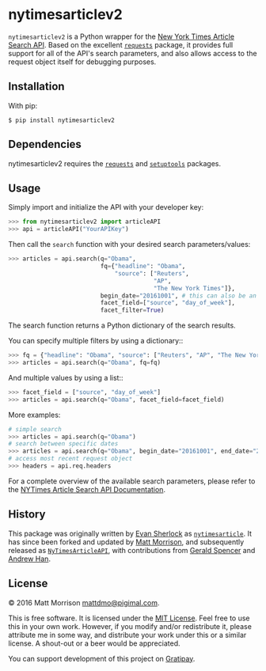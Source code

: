 # nytimesarticlev2

`nytimesarticlev2` is a Python wrapper for the [New York Times Article Search API][1]. Based on the excellent [`requests`][13] package, it provides full support for all of the API's search parameters, and also allows access to the request object itself for debugging purposes.
  

## Installation

With pip:

    $ pip install nytimesarticlev2


## Dependencies

nytimesarticlev2 requires the [`requests`][2] and [`setuptools`][3] packages.


## Usage

Simply import and initialize the API with your developer key:

```python
>>> from nytimesarticlev2 import articleAPI
>>> api = articleAPI("YourAPIKey")
```

Then call the `search` function with your desired search parameters/values:

```python
>>> articles = api.search(q="Obama", 
                          fq={"headline": "Obama", 
                              "source": ["Reuters", 
                                         "AP", 
                                         "The New York Times"]}, 
                          begin_date="20161001", # this can also be an int
                          facet_field=["source", "day_of_week"], 
                          facet_filter=True)
```

The search function returns a Python dictionary of the search results.

You can specify multiple filters by using a dictionary::

```python
>>> fq = {"headline": "Obama", "source": ["Reuters", "AP", "The New York Times"]}
>>> articles = api.search(q="Obama", fq=fq)
```

And multiple values by using a list::

```python
>>> facet_field = ["source", "day_of_week"]
>>> articles = api.search(q="Obama", facet_field=facet_field)
```

More examples:

```python
# simple search
>>> articles = api.search(q="Obama")
# search between specific dates
>>> articles = api.search(q="Obama", begin_date="20161001", end_date="20161020", page=2)
# access most recent request object
>>> headers = api.req.headers
```

For a complete overview of the available search parameters, please refer to the [NYTimes Article Search API Documentation][4].


## History

This package was originally written by [Evan Sherlock][5] as [`nytimesarticle`][6]. It has since been forked and updated by [Matt Morrison][7], and subsequently released as [`NyTimesArticleAPI`][8], with contributions from [Gerald Spencer][9] and [Andrew Han][10].


## License

&copy; 2016 Matt Morrison <mattdmo@pigimal.com>.

This is free software. It is licensed under the [MIT License][11]. Feel free to use this in your own work. However, if you modify and/or redistribute it, please attribute me in some way, and distribute your work under this or a similar license. A shout-out or a beer would be appreciated.

You can support development of this project on [Gratipay][12].


  [1]: https://developer.nytimes.com/article_search_v2.json
  [2]: https://pypi.python.org/pypi/requests
  [3]: https://pypi.python.org/pypi/setuptools
  [4]: http://developer.nytimes.com/docs/read/article_search_api_v2
  [5]: https://github.com/evansherlock
  [6]: https://github.com/evansherlock/nytimesarticle
  [7]: https://github.com/MattDMo
  [8]: https://pypi.python.org/pypi/nytimesarticlev2
  [9]: https://github.com/Geethree
  [10]: https://github.com/handrew
  [11]: http://opensource.org/licenses/MIT
  [12]: https://www.gratipay.com/on/github/MattDMo/
  [13]: http://docs.python-requests.org

